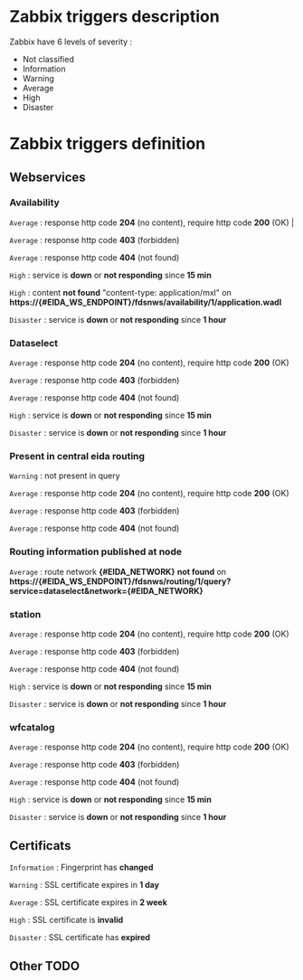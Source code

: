 #  Zabbix triggers description

Zabbix have 6 levels of severity :
- Not classified
- Information
- Warning
- Average
- High
- Disaster

# Zabbix  triggers definition
## Webservices
### Availability

`Average` : response http code **204** (no content), require http code **200** (OK) | 

`Average` : response http code **403** (forbidden)

`Average` : response http code **404** (not found)

`High` : service is **down** or **not responding** since **15 min**

`High` : content **not found** "content-type: application/mxl" on **https://{#EIDA_WS_ENDPOINT}/fdsnws/availability/1/application.wadl**

`Disaster` : service is **down** or **not responding** since **1 hour**

### Dataselect

`Average` : response http code **204** (no content), require http code **200** (OK)

`Average` : response http code **403** (forbidden)

`Average` : response http code **404** (not found)

`High` : service is **down** or **not responding** since **15 min**

`Disaster` : service is **down** or **not responding** since **1 hour**

### Present in central eida routing

`Warning` : not present in query

`Average` : response http code **204** (no content), require http code **200** (OK)

`Average` : response http code **403** (forbidden)

`Average` : response http code **404** (not found)

### Routing information published at node

`Average` : route network **{#EIDA_NETWORK}** **not found** on **https://{#EIDA_WS_ENDPOINT}/fdsnws/routing/1/query?service=dataselect&network={#EIDA_NETWORK}**

### station

`Average` : response http code **204** (no content), require http code **200** (OK)

`Average` : response http code **403** (forbidden)

`Average` : response http code **404** (not found)

`High` : service is **down** or **not responding** since **15 min**

`Disaster` : service is **down** or **not responding** since **1 hour**

### wfcatalog

`Average` : response http code **204** (no content), require http code **200** (OK)

`Average` : response http code **403** (forbidden)

`Average` : response http code **404** (not found)

`High` : service is **down** or **not responding** since **15 min**

`Disaster` : service is **down** or **not responding** since **1 hour**

## Certificats

`Information` : Fingerprint has **changed**

`Warning` : SSL certificate expires in **1 day**

`Average` : SSL certificate expires in **2 week**

`High` : SSL certificate is **invalid**

`Disaster` : SSL certificate has **expired**


## Other TODO
